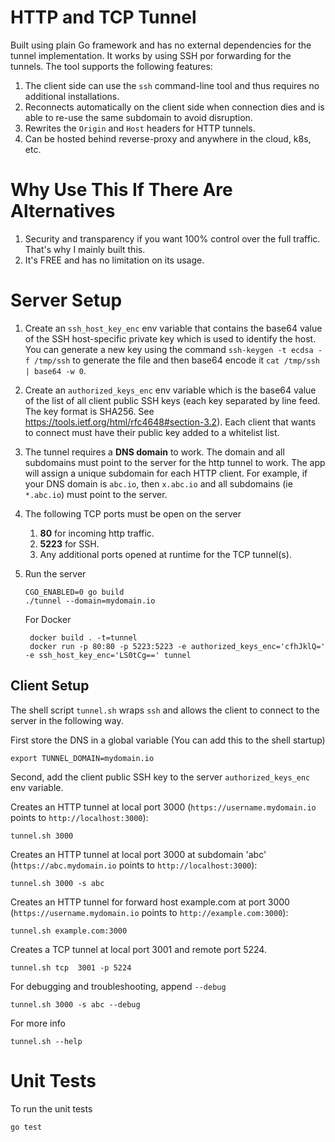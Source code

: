 # HTTP and TCP Tunnel
Built using plain Go framework and has no external dependencies for the tunnel implementation. 
It works by using SSH por forwarding for the tunnels.
The tool supports the following features:

1. The client side can use the `ssh` command-line tool and thus requires no additional installations.
1. Reconnects automatically on the client side when connection dies and is able to re-use the same subdomain to avoid disruption. 
1. Rewrites the `Origin` and `Host` headers for HTTP tunnels.
1. Can be hosted behind reverse-proxy and anywhere in the cloud, k8s, etc.

# Why Use This If There Are Alternatives
1. Security and transparency if you want 100% control over the full traffic. That's why I mainly built this.
1. It's FREE and has no limitation on its usage.

# Server Setup
1. Create an `ssh_host_key_enc` env variable that contains the base64 value of the SSH host-specific private key which is used to identify the host. You can generate a new key using the command `ssh-keygen -t ecdsa -f /tmp/ssh` to generate the file and then base64 encode it `cat /tmp/ssh | base64 -w 0`.
1. Create an `authorized_keys_enc` env variable which is the base64 value of the list of all client public SSH keys (each key separated by line feed. The key format is SHA256. See https://tools.ietf.org/html/rfc4648#section-3.2).  Each client that wants to connect must have their public key added to a whitelist list. 
1. The tunnel requires a **DNS domain** to work. The domain and all subdomains must point to the server for the http tunnel to work. 
The app will assign a unique subdomain for each HTTP client. For example, if your DNS domain is  `abc.io`, then `x.abc.io` and all subdomains (ie `*.abc.io`) must point to the server.
1. The following TCP ports must be open on the server
    1. **80** for incoming http traffic.
    1. **5223** for SSH.
    1. Any additional ports opened at runtime for the TCP tunnel(s).   
2. Run the server 
    ```
    CGO_ENABLED=0 go build
    ./tunnel --domain=mydomain.io
    ```

    For Docker
    ```
     docker build . -t=tunnel
     docker run -p 80:80 -p 5223:5223 -e authorized_keys_enc='cfhJklQ=' -e ssh_host_key_enc='LS0tCg==' tunnel

    ```

## Client Setup
The shell script `tunnel.sh` wraps `ssh` and allows the client to connect to the server in the following way.

First store the DNS in a global variable (You can add this to the shell startup)

```
export TUNNEL_DOMAIN=mydomain.io
```

Second, add the client public SSH key to the server `authorized_keys_enc` env variable.

Creates an HTTP tunnel at local port 3000 (`https://username.mydomain.io` points to `http://localhost:3000`):
```
tunnel.sh 3000 
```

Creates an HTTP tunnel at local port 3000 at subdomain 'abc' (`https://abc.mydomain.io` points to `http://localhost:3000`):
```
tunnel.sh 3000 -s abc
```

 Creates an HTTP tunnel for forward host example.com at port 3000 (`https://username.mydomain.io` points to `http://example.com:3000`):
```
tunnel.sh example.com:3000
```


Creates a TCP tunnel at local port 3001 and remote port 5224.
```
tunnel.sh tcp  3001 -p 5224
```

For debugging and troubleshooting, append `--debug`
```
tunnel.sh 3000 -s abc --debug
```


For more info
```
tunnel.sh --help
```

# Unit Tests
To run the unit tests
```
go test
```
